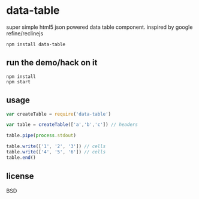 # data-table

super simple html5 json powered data table component. inspired by google refine/reclinejs

```
npm install data-table
```

## run the demo/hack on it

```
npm install
npm start
```

## usage

```js
var createTable = require('data-table')

var table = createTable(['a','b','c']) // headers

table.pipe(process.stdout)

table.write(['1', '2', '3']) // cells
table.write(['4', '5', '6']) // cells
table.end()
```

## license

BSD